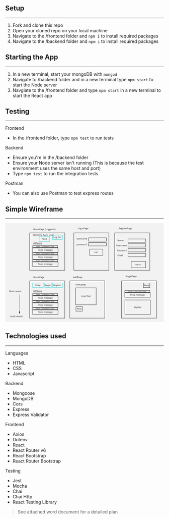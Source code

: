 ## Setup
---
1. Fork and clone this repo
2. Open your cloned repo on your local machine
3. Navigate to the /frontend folder and `npm i` to install required packages
4. Navigate to the /backend folder and `npm i` to install required packages

## Starting the App
---

1. In a new terminal, start your mongoDB with `mongod`
2. Navigate to /backend folder and in a new terminal type `npm start` to start the Node server
3. Navgiate to the /frontend folder and type `npm start` in a new terminal to start the React app

## Testing
---
Frontend
- In the /frontend folder, type `npm test` to run tests

Backend
- Ensure you're in the /backend folder
- Ensure your Node server isn't running (This is because the test environment uses the same host and port)
- Type `npm test` to run the integration tests

Postman
- You can also use Postman to test express routes

## Simple Wireframe
---

![components](wireframes\components.png)

## Technologies used
---
Languages
- HTML
- CSS
- Javascript

Backend
- Mongoose
- MongoDB
- Cors
- Express
- Express Validator

Frontend
- Axios
- Dotenv
- React
- React Router v6
- React Bootstrap
- React Router Bootstrap

Testing
- Jest
- Mocha 
- Chai
- Chai Http
- React Testing Library

> See attached word document for a detailed plan